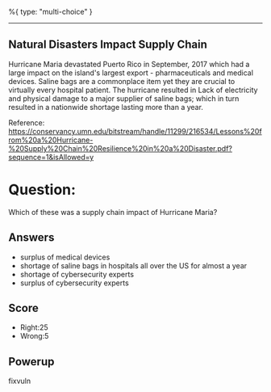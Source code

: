 %{
 type: "multi-choice"
}

---
## Natural Disasters Impact Supply Chain
Hurricane Maria devastated Puerto Rico in September, 2017
which had a large impact on the island's
largest export - pharmaceuticals and medical devices.
Saline bags are a commonplace item yet they are crucial
to virtually every hospital patient.
The hurricane resulted in Lack of electricity and physical damage to a major supplier
of saline bags; which in turn resulted in a nationwide shortage
lasting more than a year.

Reference: https://conservancy.umn.edu/bitstream/handle/11299/216534/Lessons%20from%20a%20Hurricane-%20Supply%20Chain%20Resilience%20in%20a%20Disaster.pdf?sequence=1&isAllowed=y

# Question:
Which of these was a supply chain impact of Hurricane Maria?

## Answers
- surplus of medical devices
- shortage of saline bags in hospitals all over the US for almost a year
- shortage of cybersecurity experts
- surplus of cybersecurity experts

## Score
- Right:25
- Wrong:5

## Powerup
fixvuln
